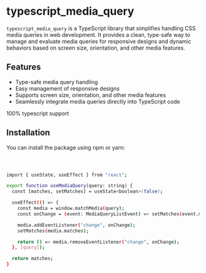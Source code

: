 # typescript_media_query

`typescript_media_query` is a TypeScript library that simplifies handling CSS media queries in web development. It provides a clean, type-safe way to manage and evaluate media queries for responsive designs and dynamic behaviors based on screen size, orientation, and other media features.

## Features
- Type-safe media query handling
- Easy management of responsive designs
- Supports screen size, orientation, and other media features
- Seamlessly integrate media queries directly into TypeScript code

100% typescript support

## Installation

You can install the package using npm or yarn:

```bash



import { useState, useEffect } from "react";

export function useMediaQuery(query: string) {
  const [matches, setMatches] = useState<boolean>(false);

  useEffect(() => {
    const media = window.matchMedia(query);
    const onChange = (event: MediaQueryListEvent) => setMatches(event.matches);

    media.addEventListener("change", onChange);
    setMatches(media.matches);

    return () => media.removeEventListener("change", onChange);
  }, [query]);

  return matches;
}

```




